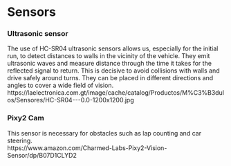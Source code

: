 <h1> Sensors</h1>
<h3>Ultrasonic sensor</h3>
The use of HC-SR04 ultrasonic sensors allows us, especially for the initial run, to detect distances to walls in the vicinity of the vehicle. They emit ultrasonic waves and measure distance through the time it takes for the reflected signal to return.
This is decisive to avoid collisions with walls and drive safely around turns. They can be placed in different directions and angles to cover a wide field of vision.
<br>
https://laelectronica.com.gt/image/cache/catalog/Productos/M%C3%B3dulos/Sensores/HC-SR04---0.0-1200x1200.jpg

<h3>Pixy2 Cam </h3>
This sensor is necessary for obstacles such as lap counting and car steering.
<br>
https://www.amazon.com/Charmed-Labs-Pixy2-Vision-Sensor/dp/B07D1CLYD2
